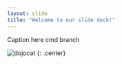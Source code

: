 ```yaml
---
layout: slide
title: "Welcome to our slide deck!"
---
```


Caption here
cmd branch

![dojocat](https://octodex.github.com/images/dojocat.jpg)
{: .center}
